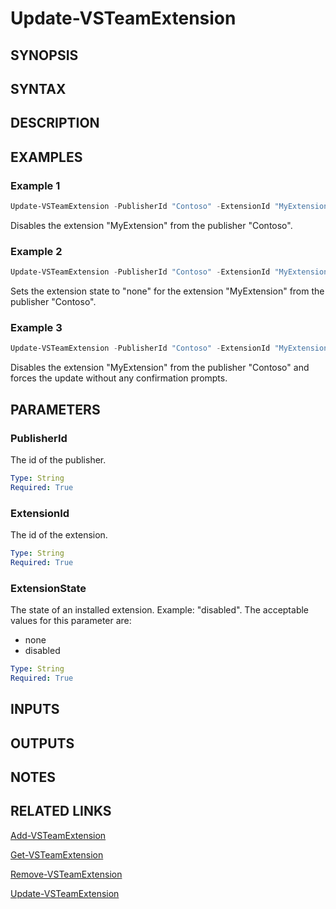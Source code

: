 <!-- #include "./common/header.md" -->

# Update-VSTeamExtension

## SYNOPSIS

<!-- #include "./synopsis/Update-VSTeamExtension.md" -->

## SYNTAX

## DESCRIPTION

<!-- #include "./synopsis/Update-VSTeamExtension.md" -->

## EXAMPLES

### Example 1
```powershell
Update-VSTeamExtension -PublisherId "Contoso" -ExtensionId "MyExtension" -ExtensionState "disabled"
```

Disables the extension "MyExtension" from the publisher "Contoso".

### Example 2
```powershell
Update-VSTeamExtension -PublisherId "Contoso" -ExtensionId "MyExtension" -ExtensionState "none"
```

Sets the extension state to "none" for the extension "MyExtension" from the publisher "Contoso".

### Example 3
```powershell
Update-VSTeamExtension -PublisherId "Contoso" -ExtensionId "MyExtension" -ExtensionState "disabled" -Force
```

Disables the extension "MyExtension" from the publisher "Contoso" and forces the update without any confirmation prompts.

## PARAMETERS

### PublisherId

The id of the publisher.

```yaml
Type: String
Required: True
```

### ExtensionId

The id of the extension.

```yaml
Type: String
Required: True
```

### ExtensionState

The state of an installed extension. Example: "disabled". The acceptable values for this parameter are:

- none
- disabled

```yaml
Type: String
Required: True
```

<!-- #include "./params/forcegroup.md" -->

## INPUTS

## OUTPUTS

## NOTES

<!-- #include "./common/prerequisites.md" -->

## RELATED LINKS



[Add-VSTeamExtension](Add-VSTeamExtension.md)

[Get-VSTeamExtension](Get-VSTeamExtension.md)

[Remove-VSTeamExtension](Remove-VSTeamExtension.md)

[Update-VSTeamExtension](Update-VSTeamExtension.md)
